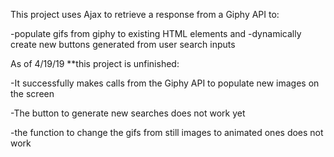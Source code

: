 This project uses Ajax to retrieve a response from a Giphy API to:

-populate gifs from giphy to existing HTML elements
and
-dynamically create new buttons generated from user search inputs

As of 4/19/19
**this project is unfinished: 

-It successfully makes calls from the Giphy API to populate new images on the screen

-The button to generate new searches does not work yet

-the function to change the gifs from still images to animated ones does not work
